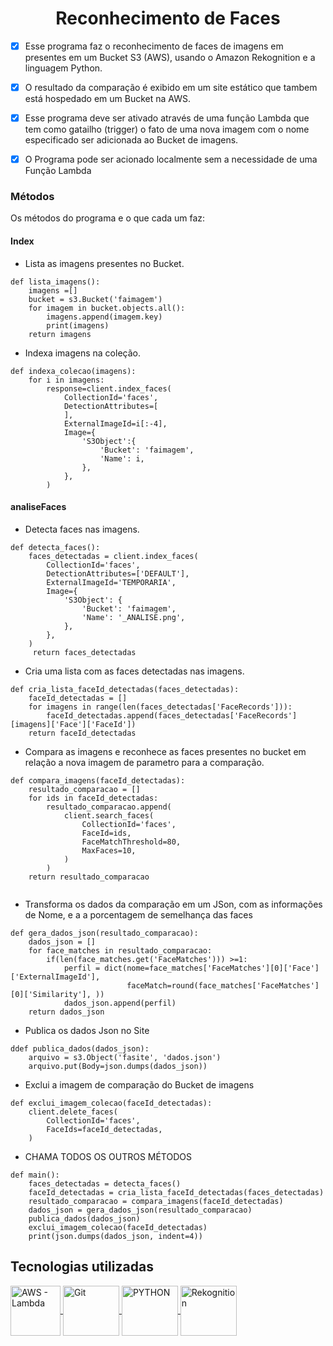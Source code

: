 <h1 align="center" id="topo">Reconhecimento de Faces</h1>

- [X] Esse programa  faz o reconhecimento de faces  de imagens em presentes em um Bucket S3 (AWS), usando o Amazon Rekognition e a linguagem Python.
- [X] O resultado da comparação é exibido em um site estático que tambem está hospedado em um Bucket na AWS.
- [X] Esse programa deve ser ativado através de uma função Lambda que tem como gatailho (trigger) o fato de uma nova imagem com o nome especificado ser adicionada ao Bucket de imagens.
- [X] O Programa pode ser acionado localmente sem a necessidade de uma Função Lambda


<h3 id="Métodos">Métodos</h3>
Os métodos do programa e o que cada um faz:

<h4 id="Index">Index</h4>

- Lista as imagens presentes no Bucket.

```
def lista_imagens():
    imagens =[]
    bucket = s3.Bucket('faimagem')
    for imagem in bucket.objects.all():
        imagens.append(imagem.key)
        print(imagens)
    return imagens
```
- Indexa imagens na coleção.

```
def indexa_colecao(imagens):
    for i in imagens:
        response=client.index_faces(
            CollectionId='faces',
            DetectionAttributes=[
            ],
            ExternalImageId=i[:-4],
            Image={
                'S3Object':{
                    'Bucket': 'faimagem',
                    'Name': i,
                },
            },
        )
```

<h4 id="analiseFaces">analiseFaces</h4>

- Detecta faces nas imagens.

```
def detecta_faces():
    faces_detectadas = client.index_faces(
        CollectionId='faces',
        DetectionAttributes=['DEFAULT'],
        ExternalImageId='TEMPORARIA',
        Image={
            'S3Object': {
                'Bucket': 'faimagem',
                'Name': '_ANALISE.png',
            },
        },
    )
     return faces_detectadas
```

- Cria uma lista com as faces detectadas nas imagens.

```
def cria_lista_faceId_detectadas(faces_detectadas):
    faceId_detectadas = []
    for imagens in range(len(faces_detectadas['FaceRecords'])):
        faceId_detectadas.append(faces_detectadas['FaceRecords'][imagens]['Face']['FaceId'])
    return faceId_detectadas

```

- Compara as imagens e reconhece as faces presentes no bucket em relação a nova imagem de parametro para a comparação.

```
def compara_imagens(faceId_detectadas):
    resultado_comparacao = []
    for ids in faceId_detectadas:
        resultado_comparacao.append(
            client.search_faces(
                CollectionId='faces',
                FaceId=ids,
                FaceMatchThreshold=80,
                MaxFaces=10,
            )
        )
    return resultado_comparacao


```

- Transforma os dados da comparação em um JSon, com as informações de Nome, e a a porcentagem de semelhança das faces 

```
def gera_dados_json(resultado_comparacao):
    dados_json = []
    for face_matches in resultado_comparacao:
        if(len(face_matches.get('FaceMatches'))) >=1:
            perfil = dict(nome=face_matches['FaceMatches'][0]['Face']['ExternalImageId'],
                          faceMatch=round(face_matches['FaceMatches'][0]['Similarity'], ))
            dados_json.append(perfil)
    return dados_json

```
- Publica os dados Json no Site 

```
ddef publica_dados(dados_json):
    arquivo = s3.Object('fasite', 'dados.json')
    arquivo.put(Body=json.dumps(dados_json))
```

- Exclui a imagem de comparação do Bucket de imagens

```
def exclui_imagem_colecao(faceId_detectadas):
    client.delete_faces(
        CollectionId='faces',
        FaceIds=faceId_detectadas,
    )
```

- CHAMA TODOS OS OUTROS MÉTODOS

```
def main():
    faces_detectadas = detecta_faces()
    faceId_detectadas = cria_lista_faceId_detectadas(faces_detectadas)
    resultado_comparacao = compara_imagens(faceId_detectadas)
    dados_json = gera_dados_json(resultado_comparacao)
    publica_dados(dados_json)
    exclui_imagem_colecao(faceId_detectadas)
    print(json.dumps(dados_json, indent=4))
```

<h2 id="Tecnologias">Tecnologias utilizadas </h2>

<a href="https://aws.amazon.com/pt/lambda/">
        <img align="center" alt="AWS - Lambda" title="AWS - Lambda" height="80px" width="80px" src="https://upload.wikimedia.org/wikipedia/commons/e/e9/Amazon_Lambda_architecture_logo.png"/>
    </a>
    <a href="https://aws.amazon.com/pt/s3/?trk=9c7f9c59-8d98-452d-8a14-441a9b6492f3&sc_channel=ps&s_kwcid=AL!4422!3!589951433465!e!!g!!amazon%20s3&ef_id=Cj0KCQjw1bqZBhDXARIsANTjCPK5w2A7CcqPN7DZJf11fk9kZcCgouSwJkoVKgauQMyeAlSB3mYlEBcaArycEALw_wcB:G:s&s_kwcid=AL!4422!3!589951433465!e!!g!!amazon%20s3">
        <img align="center" alt="Git" title="Git" height="80px" width="90px" src="https://connectoricons-prod.azureedge.net/releases/v1.0.1597/1.0.1597.3005/amazons3/icon.png"/>
    </a>
    <a href="https://www.python.org/">
        <img align="center" alt="PYTHON" title="PYTHON" height="80px" width="90px" src="https://cdn.icon-icons.com/icons2/112/PNG/512/python_18894.png"/>
    </a>
        <a href="https://docs.aws.amazon.com/rekognition/latest/dg/what-is.html">
        <img align="center" alt="Rekognition" title="Rekognition" height="80px" width="90px" src="https://images.saasworthy.com/tr:w-178,h-0/amazonrekognition_11564_logo_1632389463_bxczs.png"/>
    </a>

